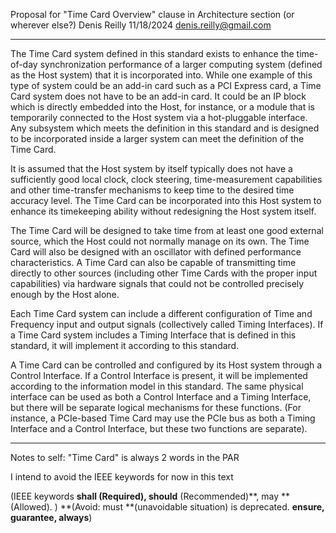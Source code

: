 Proposal for "Time Card Overview" clause in Architecture section (or wherever else?)
Denis Reilly 11/18/2024 denis.reilly@gmail.com

---

The Time Card system defined in this standard exists to enhance the time-of-day synchronization performance of a larger computing system (defined as the Host system)  that it is incorporated into. While one example of this type of system could be an add-in card such as a PCI Express card, a Time Card system does not have to be an add-in card. It could be an IP block which is directly embedded into the Host, for instance, or a module that is temporarily connected to the Host system via a hot-pluggable interface. Any subsystem which meets the definition in this standard and is designed to be incorporated inside a larger system can meet the definition of the Time Card.

It is assumed that the Host system by itself typically does not have a sufficiently good local clock, clock steering, time-measurement capabilities and other time-transfer mechanisms to keep time to the desired time accuracy level. The Time Card can be incorporated into this Host system to enhance its timekeeping ability without redesigning the Host system itself. 

The Time Card will be designed to take time from at least one good external source, which the Host could not normally manage on its own. The Time Card will also be designed with an oscillator with defined performance characteristics. A Time Card can also be capable of transmitting time directly to other sources (including other Time Cards with the proper input capabilities) via hardware signals that could not be controlled precisely enough by the Host alone. 

Each Time Card system can include a different configuration of Time and Frequency input and output signals (collectively called Timing Interfaces). If a Time Card system includes a Timing Interface that is defined in this standard, it will implement it according to this        standard.

A Time Card can be controlled and configured by its Host system through a Control Interface. If a Control Interface is present, it will be implemented according to the information model in this standard. The same physical interface can be used as both a Control Interface and a Timing Interface, but there will be separate logical mechanisms for these functions. (For instance, a PCIe-based Time Card may use the PCIe bus as both a Timing Interface and a Control Interface, but these two functions are separate).

----

Notes to self:
"Time Card" is always 2 words in the PAR

I intend to avoid the IEEE keywords for now in this text

(IEEE keywords **shall **(Required)**, should** (Recommended)**, may **(Allowed). )
**(Avoid: must **(unavoidable situation) is deprecated. **ensure, guarantee, always**)